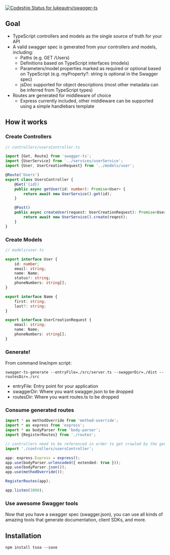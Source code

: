 [ ![Codeship Status for lukeautry/swagger-ts](https://codeship.com/projects/cdce38d0-1f6b-0134-258e-1ed679ae6c9d/status?branch=master)](https://codeship.com/projects/160322)

## Goal

- TypeScript controllers and models as the single source of truth for your API
- A valid swagger spec is generated from your controllers and models, including:
    - Paths (e.g. GET /Users)
    - Definitions based on TypeScript interfaces (models)
    - Parameters/model properties marked as required or optional based on TypeScript (e.g. myProperty?: string is optional in the Swagger spec)
    - jsDoc supported for object descriptions (most other metadata can be inferred from TypeScript types)
- Routes are generated for middleware of choice
    - Express currently included, other middleware can be supported using a simple handlebars template

## How it works

### Create Controllers

```typescript
// controllers/usersController.ts

import {Get, Route} from 'swagger-ts';
import {UserService} from '../services/userService';
import {User, UserCreationRequest} from '../models/user';

@Route('Users')
export class UsersController {
    @Get('{id})
    public async getUser(id: number): Promise<User> {
        return await new UserService().get(id);
    }

    @Post()
    public async createUser(request: UserCreationRequest): Promise<User> {
        return await new UserService().create(reqest);
    }
}
```
### Create Models
```typescript
// models/user.ts

export interface User {
    id: number;
    email: string;
    name: Name;
    status?: string;
    phoneNumbers: string[];
}

export interface Name {
    first: string;
    last?: string;
}

export interface UserCreationRequest {
    email: string;
    name: Name;
    phoneNumbers: string[];
}
```

### Generate!

From command line/npm script:
```
swagger-ts-generate --entryFile=./src/server.ts --swaggerDir=./dist --routesDir=./src
```
- entryFile: Entry point for your application
- swaggerDir: Where you want swagger.json to be dropped
- routesDir: Where you want routes.ts to be dropped

### Consume generated routes

```typescript
import * as methodOverride from 'method-override';
import * as express from 'express';
import * as bodyParser from 'body-parser';
import {RegisterRoutes} from './routes';

// controllers need to be referenced in order to get crawled by the generator
import './controllers/usersController';

app: express.Express = express();
app.use(bodyParser.urlencoded({ extended: true }));
app.use(bodyParser.json());
app.use(methodOverride());

RegisterRoutes(app);

app.listen(3000);

```

### Use awesome Swagger tools

Now that you have a swagger spec (swagger.json), you can use all kinds of amazing tools that generate documentation, client SDKs, and more.

## Installation

```
npm install tsoa --save
```